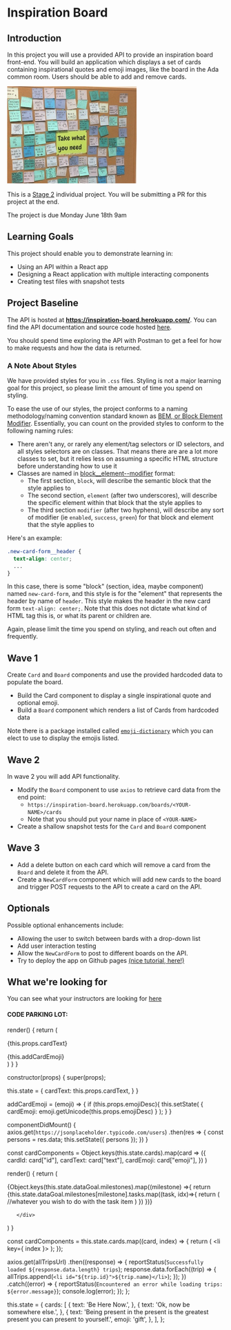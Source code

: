 # Inspiration Board

## Introduction

In this project you will use a provided API to provide an inspiration board front-end.  You will build an application which displays a set of cards containing inspirational quotes and emoji images, like the board in the Ada common room.  Users should be able to add and remove cards.

![Adas inspiration Board](./images/board.jpg)

This is a [Stage 2](https://github.com/Ada-Developers-Academy/pedagogy/blob/master/rule-of-three.md#stage-2) individual project. You will be submitting a PR for this project at the end.

The project is due Monday June 18th 9am

## Learning Goals
This project should enable you to demonstrate learning in:
- Using an API within a React app
- Designing a React application with multiple interacting components
- Creating test files with snapshot tests

## Project Baseline

The API is hosted at **https://inspiration-board.herokuapp.com/**.  You can find the API documentation and source code hosted [here](https://github.com/AdaGold/inspiration-board-api).

You should spend time exploring the API with Postman to get a feel for how to make requests and how the data is returned.

### A Note About Styles

We have provided styles for you in `.css` files. Styling is not a major learning goal for this project, so please limit the amount of time you spend on styling.

To ease the use of our styles, the project conforms to a naming methodology/naming convention standard known as [BEM, or Block Element Modifier](http://getbem.com/). Essentially, you can count on the provided styles to conform to the following naming rules:
- There aren't any, or rarely any element/tag selectors or ID selectors, and all styles selectors are on classes. That means there are are a lot more classes to set, but it relies less on assuming a specific HTML structure before understanding how to use it
- Classes are named in [block__element--modifier](http://getbem.com/naming/) format:
  - The first section, `block`, will describe the semantic block that the style applies to
  - The second section, `element` (after two underscores), will describe the specific element within that block that the style applies to
  - The third section `modifier` (after two hyphens), will describe any sort of modifier (ie `enabled`, `success`, `green`) for that block and element that the style applies to

Here's an example:
```css
.new-card-form__header {
  text-align: center;
  ...
}
```

In this case, there is some "block" (section, idea, maybe component) named `new-card-form`, and this style is for the "element" that represents the header by name of `header`. This style makes the header in the new card form `text-align: center;`. Note that this does not dictate what kind of HTML tag this is, or what its parent or children are.

Again, please limit the time you spend on styling, and reach out often and frequently.

## Wave 1

Create `Card` and `Board` components and use the provided hardcoded data to populate the board.

- Build the Card component to display a single inspirational quote and optional emoji.
- Build a `Board` component which renders a list of Cards from hardcoded data

Note there is a package installed called [`emoji-dictionary`](https://github.com/IonicaBizau/emoji-dictionary) which you can elect to use to display the emojis listed.

## Wave 2

In wave 2 you will add API functionality.
- Modify the `Board` component to use `axios` to retrieve card data from the end point:
  - `https://inspiration-board.herokuapp.com/boards/<YOUR-NAME>/cards`
  - Note that you should put your name in place of `<YOUR-NAME>`
- Create a shallow snapshot tests for the `Card` and `Board` component

## Wave 3
- Add a delete button on each card which will remove a card from the `Board` and delete it from the API.
- Create a `NewCardForm` component which will add new cards to the board and trigger POST requests to the API to create a card on the API.

## Optionals
Possible optional enhancements include:
- Allowing the user to switch between bards with a drop-down list
- Add user interaction testing
- Allow the `NewCardForm` to post to different boards on the API.
- Try to deploy the app on Github pages [(nice tutorial, here!)](https://codeburst.io/deploy-react-to-github-pages-to-create-an-amazing-website-42d8b09cd4d)

## What we're looking for
You can see what your instructors are looking for [here](./feedback.md)


#### CODE PARKING LOT:

render() {
  return (
    <div className="card">
      <div className="card_content" >
        <div className="card_content-text" >
          <p>{this.props.cardText}</p>
        </div>
        <div className="card_content-emoji" >
          {this.addCardEmoji}
        </div>
      </div>
    </div>
  )
}
}



constructor(props) {
  super(props);

  this.state = {
     cardText: this.props.cardText,
  }
}


addCardEmoji = (emoji) => {
  if (this.props.emojiDesc){
    this.setState(
      {
        cardEmoji: emoji.getUnicode(this.props.emojiDesc)
      }
    );
  }
}


componentDidMount() {
  axios.get(`https://jsonplaceholder.typicode.com/users`)
    .then(res => {
      const persons = res.data;
      this.setState({ persons });
    })
}

const cardComponents = Object.keys(this.state.cards).map(card =>
  ({
    cardId: card["id"],
    cardText: card["text"],
    cardEmoji: card["emoji"],
  })
)



render() {
   return (
       <div>
           {Object.keys(this.state.dataGoal.milestones).map((milestone) =>{
                 return {this.state.dataGoal.milestones[milestone].tasks.map((task, idx)=>{
         return (
                //whatever you wish to do with the task item
          )
})
           })}

       </div>
   )
}

const cardComponents = this.state.cards.map((card, index) => {
  return (
    <li key={ index }>
      <Card
         cardText= {card.keys(card)}
      />
    </li>
  );
});

axios.get(allTripsUrl)
  .then((response) => {
    reportStatus(`Successfully loaded ${response.data.length} trips`);
    response.data.forEach((trip) => {
      allTrips.append(`<li id="${trip.id}">${trip.name}</li>`);
    });
  })
  .catch((error) => {
    reportStatus(`Encountered an error while loading trips: ${error.message}`);
    console.log(error);
  });
};


this.state = {
  cards: [
    {
      text: 'Be Here Now.',
    },
    {
      text: 'Ok, now be somewhere else.',
    },
    {
      text: 'Being present in the present is the greatest present you can present to yourself.',
      emoji: 'gift',
    },
  ],
};
